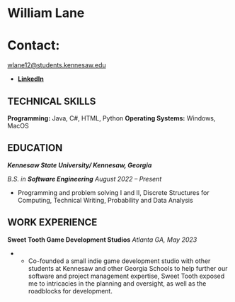 # William Lane

# Contact:
wlane12@students.kennesaw.edu

- **[LinkedIn](www.linkedin.com/in/william-lane-703809321)**

## TECHNICAL SKILLS

**Programming:** Java, C#, HTML, Python
**Operating Systems:** Windows, MacOS

## EDUCATION

_**Kennesaw State University/ Kennesaw, Georgia**_

_B.S. in **Software Engineering** August 2022 – Present_

- Programming and problem solving I and II, Discrete Structures for Computing, Technical Writing, Probability and Data Analysis


## WORK EXPERIENCE

**Sweet Tooth Game Development Studios**
_Atlanta GA, May 2023_

- - Co-founded a small indie game development studio with other students at Kennesaw and other Georgia Schools to help further our software and project management expertise, Sweet Tooth exposed me to intricacies in the planning and oversight, as well as the roadblocks for development.
